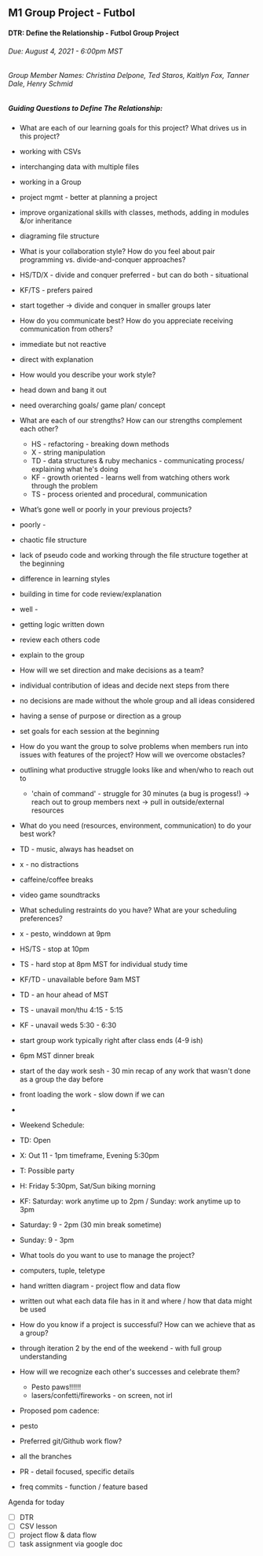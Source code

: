 ## M1 Group Project - Futbol

#### DTR: Define the Relationship - Futbol Group Project
###### Due: August 4, 2021 - 6:00pm MST
###### Group Member Names:  Christina Delpone, Ted Staros, Kaitlyn Fox, Tanner Dale, Henry Schmid

##### Guiding Questions to Define The Relationship:

* What are each of our learning goals for this project? What drives us in this project?
 * working with CSVs
 * interchanging data with multiple files
 * working in a Group
 * project mgmt - better at planning a project
 * improve organizational skills with classes, methods, adding in modules &/or inheritance
 * diagraming file structure

* What is your collaboration style? How do you feel about pair programming vs. divide-and-conquer approaches?
 * HS/TD/X - divide and conquer preferred - but can do both - situational
 * KF/TS - prefers paired
 * start together -> divide and conquer in smaller groups later

* How do you communicate best? How do you appreciate receiving communication from others?
 * immediate but not reactive
 * direct with explanation

* How would you describe your work style?
 * head down and bang it out
 * need overarching goals/ game plan/ concept

* What are each of our strengths? How can our strengths complement each other?
  * HS - refactoring - breaking down methods
  * X - string manipulation
  * TD - data structures & ruby mechanics - communicating process/ explaining what he's doing
  * KF - growth oriented - learns well from watching others work through the problem
  * TS - process oriented and procedural, communication

* What’s gone well or poorly in your previous projects?
 * poorly -
 * chaotic file structure
 * lack of pseudo code and working through the file structure together at the beginning
 * difference in learning styles
 * building in time for code review/explanation
 * well -
  * getting logic written down
  * review each others code
  * explain to the group

* How will we set direction and make decisions as a team?
 * individual contribution of ideas and decide next steps from there
 * no decisions are made without the whole group and all ideas considered
 * having a sense of purpose or direction as a group
 * set goals for each session at the beginning

* How do you want the group to solve problems when members run into issues with features of the project? How will we overcome obstacles?
 * outlining what productive struggle looks like and when/who to reach out to
   *  'chain of command' - struggle for 30 minutes (a bug is progess!) -> reach out to group members next -> pull in outside/external resources

* What do you need (resources, environment, communication) to do your best work?
 * TD - music, always has headset on
 * x - no distractions
 * caffeine/coffee breaks
 * video game soundtracks

* What scheduling restraints do you have? What are your scheduling preferences?
 * x - pesto, winddown at 9pm
 * HS/TS - stop at 10pm
 * TS - hard stop at 8pm MST for individual study time
 * KF/TD - unavailable before 9am MST
 * TD - an hour ahead of MST
 * TS - unavail mon/thu 4:15 - 5:15
 * KF - unavail weds 5:30 - 6:30
 * start group work typically right after class ends (4-9 ish)
 * 6pm MST dinner break
 * start of the day work sesh - 30 min recap of any work that wasn't done as a group the day before
 * front loading the work - slow down if we can
 * 
 * Weekend Schedule:
 * TD: Open 
 * X: Out 11 - 1pm timeframe, Evening 5:30pm 
 * T: Possible party 
 * H: Friday 5:30pm, Sat/Sun biking morning 
 * KF: Saturday: work anytime up to 2pm / Sunday: work anytime up to 3pm 

 * Saturday: 9 - 2pm (30 min break sometime)
 * Sunday: 9 - 3pm

* What tools do you want to use to manage the project?
 * computers, tuple, teletype
 * hand written diagram - project flow and data flow
 * written out what each data file has in it and where / how that data might be used

* How do you know if a project is successful? How can we achieve that as a group?
 * through iteration 2 by the end of the weekend - with full group understanding

* How will we recognize each other's successes and celebrate them?
    * Pesto paws!!!!!!
    * lasers/confetti/fireworks - on screen, not irl

* Proposed pom cadence:
 * pesto

* Preferred git/Github work flow?
 * all the branches
 * PR - detail focused, specific details
 * freq commits - function / feature based


Agenda for today
* [ ] DTR
* [ ] CSV lesson
* [ ] project flow & data flow
* [ ] task assignment via google doc
